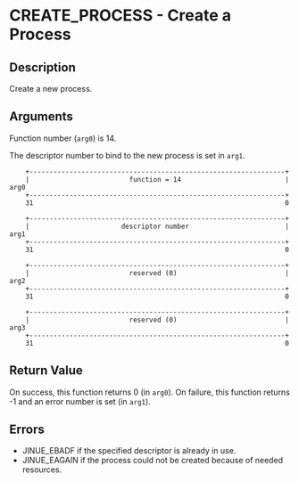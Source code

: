# CREATE_PROCESS - Create a Process

## Description

Create a new process.

## Arguments

Function number (`arg0`) is 14.

The descriptor number to bind to the new process is set in `arg1`.

```
    +----------------------------------------------------------------+
    |                         function = 14                          |  arg0
    +----------------------------------------------------------------+
    31                                                               0
    
    +----------------------------------------------------------------+
    |                       descriptor number                        |  arg1
    +----------------------------------------------------------------+
    31                                                               0

    +----------------------------------------------------------------+
    |                         reserved (0)                           |  arg2
    +----------------------------------------------------------------+
    31                                                               0

    +----------------------------------------------------------------+
    |                         reserved (0)                           |  arg3
    +----------------------------------------------------------------+
    31                                                               0
```

## Return Value

On success, this function returns 0 (in `arg0`). On failure, this function
returns -1 and an error number is set (in `arg1`).

## Errors

* JINUE_EBADF if the specified descriptor is already in use.
* JINUE_EAGAIN if the process could not be created because of needed resources.
